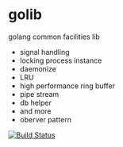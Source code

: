 golib
=====

golang common facilities lib

*   signal handling
*   locking process instance
*   daemonize
*   LRU
*   high performance ring buffer
*   pipe stream
*   db helper
*   and more
*   oberver pattern

[![Build Status](https://travis-ci.org/nicholaskh/golib.png?branch=master)](https://travis-ci.org/nicholaskh/golib)
